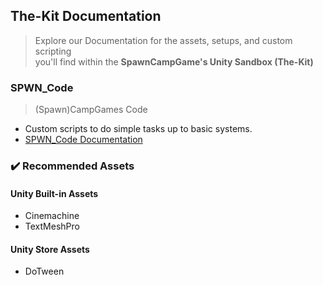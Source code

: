 ## The-Kit Documentation
> Explore our Documentation for the assets, setups, and custom scripting  
> you'll find within the **SpawnCampGame's Unity Sandbox (The-Kit)**

### SPWN_Code
> (Spawn)CampGames Code
- Custom scripts to do simple tasks up to basic systems.
- [SPWN_Code Documentation](https://github.com/SpawnCampGames/The-Kit/edit/main/Documentation/SPWN_Code.md)

### ✔️ Recommended Assets
#### Unity Built-in Assets
- Cinemachine
- TextMeshPro
#### Unity Store Assets
- DoTween
